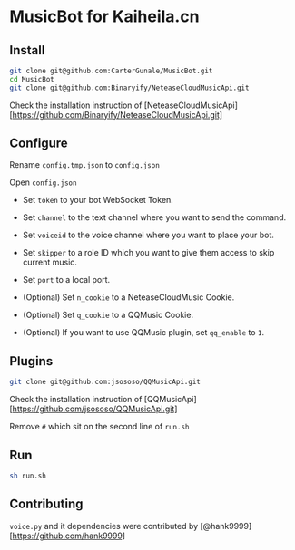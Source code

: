 # MusicBot for Kaiheila.cn

## Install

```bash
git clone git@github.com:CarterGunale/MusicBot.git
cd MusicBot
git clone git@github.com:Binaryify/NeteaseCloudMusicApi.git
```
Check the installation instruction of [NeteaseCloudMusicApi][https://github.com/Binaryify/NeteaseCloudMusicApi.git]

## Configure

Rename `config.tmp.json` to `config.json`

Open `config.json`

- Set `token` to your bot WebSocket Token.

- Set `channel` to the text channel where you want to send the command.

- Set `voiceid` to the voice channel where you want to place your bot.

- Set `skipper` to a role ID which you want to give them access to skip current music.

- Set `port` to a local port.

- (Optional) Set `n_cookie` to a NeteaseCloudMusic Cookie.

- (Optional) Set `q_cookie` to a QQMusic Cookie.

- (Optional) If you want to use QQMusic plugin, set `qq_enable` to `1`.

## Plugins

```bash
git clone git@github.com:jsososo/QQMusicApi.git
```
Check the installation instruction of [QQMusicApi][https://github.com/jsososo/QQMusicApi.git]

Remove `#` which sit on the second line of `run.sh`

## Run

```bash
sh run.sh
```

## Contributing

`voice.py` and it dependencies were contributed by [@hank9999][https://github.com/hank9999]
